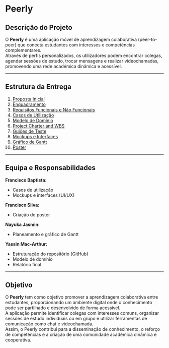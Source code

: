 # Peerly

## Descrição do Projeto
O **Peerly** é uma aplicação móvel de aprendizagem colaborativa (peer-to-peer) que conecta estudantes com interesses e competências complementares.  
Através de perfis personalizados, os utilizadores podem encontrar colegas, agendar sessões de estudo, trocar mensagens e realizar videochamadas, promovendo uma rede académica dinâmica e acessível.

---

## Estrutura da Entrega
1. [Proposta Inicial](./1-Entrega/proposta-inicial.md)  
2. [Enquadramento](./1-Entrega/enquadramento.md)  
3. [Requisitos Funcionais e Não Funcionais](./1-Entrega/requisitos-funcionais-nao-funcionais.md)  
4. [Casos de Utilização](./1-Entrega/casos-de-utilizacao.md)  
5. [Modelo de Domínio](./1-Entrega/modelo-de-dominio.md)  
6. [Project Charter and WBS](./1-Entrega/project-charter-and-wbs.md)  
7. [Guiões de Teste](./1-Entrega/guioes-de-teste.md)  
8. [Mockups e Interfaces](./1-Entrega/mockups-e-interfaces.md)  
9. [Gráfico de Gantt](./1-Entrega/grafico-gantt.md)  
10. [Poster](./1-Entrega/poster.md)

---

## Equipa e Responsabilidades

**Francisco Baptista:**  
- Casos de utilização  
- Mockups e interfaces (UI/UX)

**Francisco Silva:**  
- Criação do poster  

**Nayuka Jasmin:**  
- Planeamento e gráfico de Gantt  

**Yassin Mac‑Arthur:**  
- Estruturação do repositório (GitHub)  
- Modelo de domínio  
- Relatório final  

---

## Objetivo
O **Peerly** tem como objetivo promover a aprendizagem colaborativa entre estudantes, proporcionando um ambiente digital onde o conhecimento pode ser partilhado e desenvolvido de forma acessível.  
A aplicação permite identificar colegas com interesses comuns, organizar sessões de estudo individuais ou em grupo e utilizar ferramentas de comunicação como chat e videochamada.  
Assim, o Peerly contribui para a disseminação de conhecimento, o reforço de competências e a criação de uma comunidade académica dinâmica e cooperativa.
